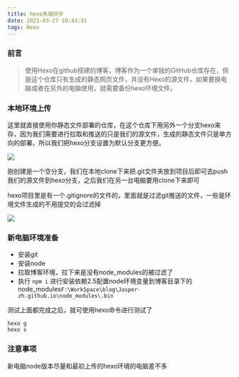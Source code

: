 ```yaml
---
title: hexo多端同步
date: 2021-03-27 10:43:51
tags: Hexo
---
```


### 前言

> 使用Hexo在github搭建的博客，博客作为一个单独的GitHub仓库存在，但是这个仓库只有生成的静态网页文件，并没有Hexo的源文件，如果要换电脑或者在另外的电脑使用，就需要备份hexo环境文件。 <!--more-->



### 本地环境上传

这里就直接使用你静态文件部署的仓库，在这个仓库下用另外一个分支hexo来存，因为我们需要进行拉取和推送的只是我们的源文件，生成的静态文件只是单方向的部署。所以我们把hexo分支设置为默认分支更方便。

![](https://gitee.com/Jasper-zh/image_host/raw/master/20210327082415.png)

刚创建是一个空分支，我们在本地clone下来把.git文件夹放到项目后即可去push我们的源文件到hexo分支，之后我们在另一台电脑要用clone下来即可

hexo项目里是有一个.gitignore的文件的，里面就是过滤git推送的文件，一些是环境文件生成的不用提交的会过滤掉

![](https://gitee.com/Jasper-zh/image_host/raw/master/20210327083239.png)

### 新电脑环境准备

* 安装git
* 安装node
* 拉取博客环境，拉下来是没有node_modules的被过滤了
* 执行 `npm i` 进行安装依赖2.5配置node环境变量到博客目录下的node_modules`F:\WorkSpace\blog\Jasper-zh.github.io\node_modules\.bin`  

测试上面都完成之后，就可使用hexo命令进行测试了

```shell
hexo g
hexo s 
```

### 注意事项

新电脑node版本尽量和最初上传的hexo环境的电脑差不多